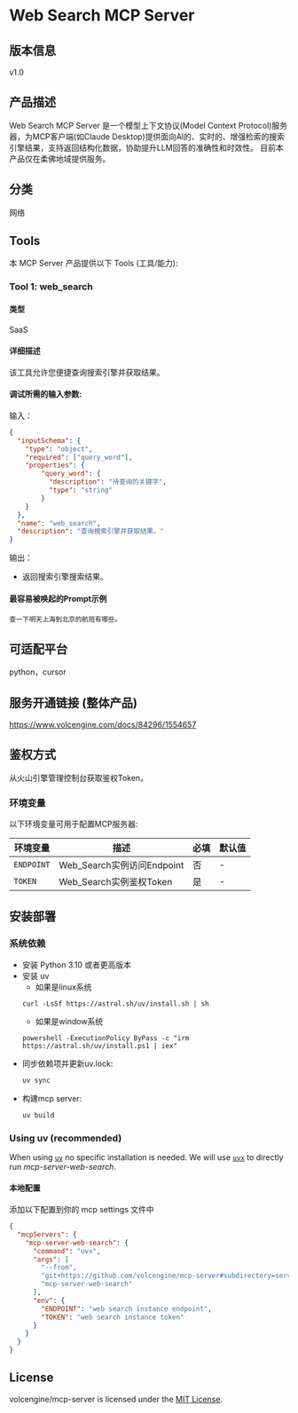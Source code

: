 # Web Search MCP Server 

## 版本信息
v1.0

## 产品描述

Web Search MCP Server 是一个模型上下文协议(Model Context Protocol)服务器，为MCP客户端(如Claude Desktop)提供面向AI的、实时的、增强检索的搜索引擎结果，支持返回结构化数据，协助提升LLM回答的准确性和时效性。
目前本产品仅在柔佛地域提供服务。

## 分类
网络

## Tools
本 MCP Server 产品提供以下 Tools (工具/能力):

### Tool 1: web_search

#### 类型

SaaS

#### 详细描述

该工具允许您便捷查询搜索引擎并获取结果。

#### 调试所需的输入参数:

输入：

```json 
{
  "inputSchema": {
    "type": "object",
    "required": ["query_word"],
    "properties": {
        "query_word": {
          "description": "待查询的关键字",
          "type": "string"
        }
    }
  },
  "name": "web_search",
  "description": "查询搜索引擎并获取结果。"
}
```

输出：

- 返回搜索引擎搜索结果。

#### 最容易被唤起的Prompt示例

```
查一下明天上海到北京的航班有哪些。
```


## 可适配平台

python，cursor

## 服务开通链接 (整体产品)

<https://www.volcengine.com/docs/84296/1554657>

## 鉴权方式

从火山引擎管理控制台获取鉴权Token。

### 环境变量

以下环境变量可用于配置MCP服务器:

| 环境变量       | 描述                     | 必填  | 默认值 |
|------------|------------------------|-----|-----|
| `ENDPOINT` | Web_Search实例访问Endpoint | 否   | -   |
| `TOKEN`    | Web_Search实例鉴权Token    | 是   | -   |

## 安装部署

### 系统依赖

- 安装 Python 3.10 或者更高版本
- 安装 uv
    - 如果是linux系统
  ```
  curl -LsSf https://astral.sh/uv/install.sh | sh
  ```
    - 如果是window系统
  ```
  powershell -ExecutionPolicy ByPass -c "irm https://astral.sh/uv/install.ps1 | iex"
  ```
- 同步依赖项并更新uv.lock:
  ```bash
  uv sync
  ```
- 构建mcp server:
  ```bash
  uv build
  ```

### Using uv (recommended)

When using [`uv`](https://docs.astral.sh/uv/) no specific installation is needed. We will
use [`uvx`](https://docs.astral.sh/uv/guides/tools/) to directly run *mcp-server-web-search*.

#### 本地配置

添加以下配置到你的 mcp settings 文件中

```json
{
  "mcpServers": {
    "mcp-server-web-search": {
      "command": "uvx",
      "args": [
        "--from",
        "git+https://github.com/volcengine/mcp-server#subdirectory=server/mcp_server_web_search",
        "mcp-server-web-search"
      ],
      "env": {
        "ENDPOINT": "web search instance endpoint",
        "TOKEN": "web search instance token"
      }
    }
  }
}
```

## License

volcengine/mcp-server is licensed under the [MIT License](https://github.com/volcengine/mcp-server/blob/main/LICENSE).
